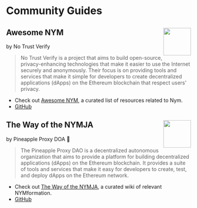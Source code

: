 # Community Guides

<!--Awesome *start-->

## <img src='/images/profile_picture/pastenym_ntv_pp.png' style="float: right; width: 75px; height: 75px;">Awesome NYM

by No Trust Verify

>No Trust Verify is a project that aims to build open-source, privacy-enhancing technologies that make it easier to use the Internet securely and anonymously. Their focus is on providing tools and services that make it simple for developers to create decentralized applications (dApps) on the Ethereum blockchain that respect users' privacy.
* Check out [Awesome NYM](https://notrustverify.github.io/awesome-nym/), a curated list of resources related to Nym.
* [GitHub](https://github.com/notrustverify/awesome-nym)

<!--Awesome NYM *end-->

<!--Pineapple Proxy *start-->

## <img src='/images/profile_picture/pineappleproxy_pp.png' style="float: right; width: 75px; height: 75px;">The Way of the NYMJA

by Pineapple Proxy DOA 🍍

>The Pineapple Proxy DAO is a decentralized autonomous organization that aims to provide a platform for building decentralized applications (dApps) on the Ethereum blockchain. It provides a suite of tools and services that make it easy for developers to create, test, and deploy dApps on the Ethereum network.
* Check out [The Way of the NYMJA](https://pnproxy.org/welcome.html), a curated wiki of relevant NYMformation.
* [GitHub](https://github.com/Pineapple-Proxy-DAO/web)

<!--Pineapple Proxy *end-->